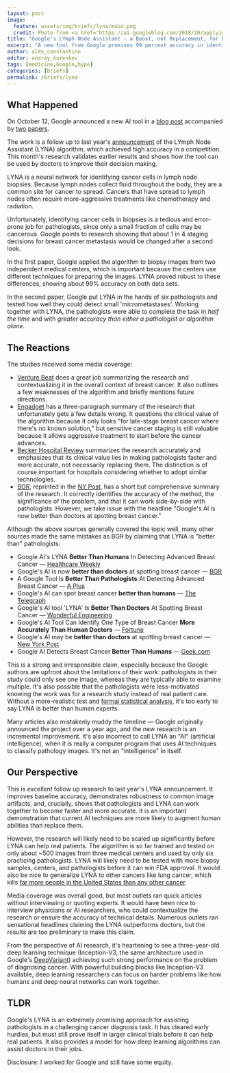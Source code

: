 ```yaml
---
layout: post
image:
  feature: assets/img/briefs/lyna/main.png
  credit: Photo from <a href="https://ai.googleblog.com/2018/10/applying-deep-learning-to-metastatic.html">Google's blog post</a>
title: "Google's LYmph Node Assistant - a Boost, not Replacement, for Doctors"
excerpt: "A new tool from Google promises 99 percent accuracy in identifying cancer in lymph nodes - but it's too early to claim it surpasses humans"
author: alex_constantino
editor: andrey_kurenkov
tags: [medicine,Google,hype]
categories: [briefs]
permalink: /briefs/lyna
---
```


## What Happened

On October 12, Google announced a new AI tool in a [blog post](https://ai.googleblog.com/2018/10/applying-deep-learning-to-metastatic.html) accompanied by [two](https://doi.org/10.5858/arpa.2018-0147-OA) [papers](https://doi.org/10.1097/PAS.0000000000001151).

The work is a follow up to last year's [announcement](https://ai.googleblog.com/2017/03/assisting-pathologists-in-detecting.html) of the LYmph Node Assistant (LYNA) algorithm, which achieved high accuracy in a competition. This month's research validates earlier results and shows how the tool can be used by doctors to improve their decision making.

LYNA is a neural network for identifying cancer cells in lymph node biopsies. Because lymph nodes collect fluid throughout the body, they are a common site for cancer to spread. Cancers that have spread to lymph nodes often require more-aggressive treatments like chemotherapy and radiation.

Unfortunately, identifying cancer cells in biopsies is a tedious and error-prone job for pathologists, since only a small fraction of cells may be cancerous. Google points to research showing that about 1 in 4 staging decisions for breast cancer metastasis would be changed after a second look.

In the first paper, Google applied the algorithm to biopsy images from two independent medical centers, which is important because the centers use different techniques for preparing the images. LYNA proved robust to these differences, showing about 99% accuracy on both data sets.

In the second paper, Google put LYNA in the hands of six pathologists and tested how well they could detect small 'micrometastases'. Working together with LYNA, the pathologists were able to complete the task in _half the time_ and with _greater accuracy than either a pathologist or algorithm alone_.

## The Reactions

The studies received some media coverage:

- [Venture Beat](https://venturebeat.com/2018/10/12/google-ai-claims-99-accuracy-in-metastatic-breast-cancer-detection/) does a great job summarizing the research and contextualizing it in the overall context of breast cancer. It also outlines a few weaknesses of the algorithm and briefly mentions future directions.
- [Engadget](https://www.engadget.com/2018/10/15/google-ai-spots-advanced-breast-cancer/) has a three-paragraph summary of the research that unfortunately gets a few details wrong. It questions the clinical value of the algorithm because it only looks "for late-stage breast cancer where there's no known solution," but sensitive cancer staging is still valuable because it allows aggressive treatment to start before the cancer advances.
- [Becker Hospital Review](https://www.beckershospitalreview.com/artificial-intelligence/google-creates-ai-to-detect-when-breast-cancer-spreads.html) summarizes the research accurately and emphasizes that its clinical value lies in making pathologists faster and more accurate, not necessarily replacing them. The distinction is of course important for hospitals considering whether to adopt similar technologies.
- [BGR](https://bgr.com/2018/10/15/google-ai-breast-cancer-detection-lyna/), reprinted in the [NY Post](https://nypost.com/2018/10/16/googles-ai-may-be-better-than-doctors-at-spotting-breast-cancer/), has a short but comprehensive summary of the research. It correctly identifies the accuracy of the method, the significance of the problem, and that it can work side-by-side with pathologists. However, we take issue with the headline "Google's AI is now better than doctors at spotting breast cancer."

Although the above sources generally covered the topic well, many other sources made the same mistakes as BGR by claiming that LYNA is "better than" pathologists:

- Google AI's LYNA **Better Than Humans** In Detecting Advanced Breast Cancer — [Healthcare Weekly](http://a)
- Google's AI is now **better than doctors** at spotting breast cancer — [BGR](https://bgr.com/2018/10/15/google-ai-breast-cancer-detection-lyna/)
- A Google Tool Is **Better Than Pathologists** At Detecting Advanced Breast Cancer — [A Plus](https://aplus.com/a/google-s-ai-tool-is-better-than-pathologists-at-detecting-advanced-breast-cancer-?no_monetization=true)
- Google's AI can spot breast cancer **better than humans** — [The Telegraph](https://www.telegraph.co.uk/technology/2018/10/15/googles-ai-can-spot-breast-cancer-better-humans/)
- Google's AI tool 'LYNA' Is **Better Than Doctors** At Spotting Breast Cancer — [Wonderful Engineering](https://wonderfulengineering.com/googles-ai-tool-lyna-is-better-than-doctors-at-spotting-breast-cancer/)
- Google's AI Tool Can Identify One Type of Breast Cancer **More Accurately Than Human Doctors** — [Fortune](http://fortune.com/2018/10/15/google-ai-metastatic-breast-cancer/)
- Google's AI may be **better than doctors** at spotting breast cancer — [New York Post](https://nypost.com/2018/10/16/googles-ai-may-be-better-than-doctors-at-spotting-breast-cancer/)
- Google AI Detects Breast Cancer **Better Than Humans** — [Geek.com](https://www.geek.com/news/google-ai-detects-breast-cancer-better-than-humans-1755968/)

This is a strong and irresponsible claim, especially because the Google authors are upfront about the limitations of their work:  pathologists in their study could only see one image, whereas they are typically able to examine multiple. It's also possible that the pathologists were less-motivated knowing the work was for a research study instead of real patient care. Without a more-realistic test and [formal statistical analysis](https://lukeoakdenrayner.wordpress.com/2017/12/06/do-machines-actually-beat-doctors-roc-curves-and-performance-metrics/), it's too early to say LYNA is better than human experts.

Many articles also mistakenly muddy the timeline — Google originally announced the project over a year ago, and the new research is an incremental improvement. It's also incorrect to call LYNA an "AI" (artificial intelligence), when it is really a computer program that uses AI techniques to classify pathology images. It's not an "intelligence" in itself.

## Our Perspective

This is _excellent_ follow up research to last year's LYNA announcement. It improves baseline accuracy, demonstrates robustness to common image artifacts, and, crucially, shows that pathologists and LYNA can work together to become faster and more accurate. It is an important demonstration that current AI techniques are more likely to augment human abilities than replace them.

However, the research will likely need to be scaled up significantly before LYNA can help real patients. The algorithm is so far trained and tested on only about ~500 images from three medical centers and used by only six practicing pathologists. LYNA will likely need to be tested with more biopsy samples, centers, and pathologists before it can win FDA approval. It would also be nice to generalize LYNA to other cancers like lung cancer, which kills [far more people in the United States than any other cancer](https://www.cancer.org/cancer/small-cell-lung-cancer/about/key-statistics.html).

Media coverage was overall good, but most outlets ran quick articles without interviewing or quoting experts. It would have been nice to interview physicians or AI researchers, who could contextualize the research or ensure the accuracy of technical details. Numerous outlets ran sensational headlines claiming the LYNA outperforms doctors, but the results are too preliminary to make this claim.

From the perspective of AI research, it's heartening to see a three-year-old deep learning technique (Inception-V3, the same architecture used in Google's [DeepVariant](https://www.skynettoday.com/briefs/google-deepvariant/)) achieving such strong performance on the problem of diagnosing cancer. With powerful building blocks like Inception-V3 available, deep learning researchers can focus on harder problems like how humans and deep neural networks can work together.

## TLDR

Google's LYNA is an extremely promising approach for assisting pathologists in a challenging cancer diagnosis task. It has cleared early hurdles, but must still prove itself in larger clinical trials before it can help real patients. It also provides a model for how deep learning algorithms can assist doctors in their jobs.

Disclosure: I worked for Google and still have some equity.



